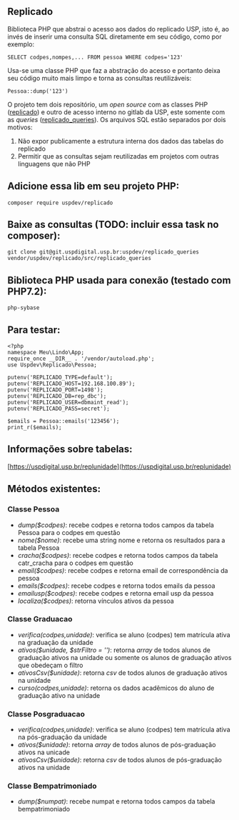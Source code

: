 ## Replicado

Biblioteca PHP que abstrai o acesso aos dados do replicado USP, 
isto é, ao invés de inserir uma consulta SQL diretamente em seu código, 
como por exemplo: 

    SELECT codpes,nompes,... FROM pessoa WHERE codpes='123'

Usa-se uma classe PHP que faz a abstração do acesso e portanto deixa 
seu código muito mais limpo e torna as consultas reutilizáveis:

    Pessoa::dump('123')

O projeto tem dois repositório, um *open source* com as classes PHP 
([replicado](https://github.com/uspdev/replicado)) e outro de acesso interno 
no gitlab da USP, este somente com as *queries* ([replicado_queries](https://git.uspdigital.usp.br/uspdev/replicado_queries)).
Os arquivos SQL estão separados por dois motivos:

 1. Não expor publicamente a estrutura interna dos dados das tabelas do replicado
 2. Permitir que as consultas sejam reutilizadas em projetos com outras linguagens que não PHP

## Adicione essa lib em seu projeto PHP:

    composer require uspdev/replicado

## Baixe as consultas (TODO: incluir essa task no composer):

    git clone git@git.uspdigital.usp.br:uspdev/replicado_queries vendor/uspdev/replicado/src/replicado_queries

## Biblioteca PHP usada para conexão (testado com PHP7.2):

    php-sybase

## Para testar:

    <?php
    namespace Meu\Lindo\App;
    require_once __DIR__ . '/vendor/autoload.php';
    use Uspdev\Replicado\Pessoa;
    
    putenv('REPLICADO_TYPE=default');
    putenv('REPLICADO_HOST=192.168.100.89');
    putenv('REPLICADO_PORT=1498');
    putenv('REPLICADO_DB=rep_dbc');
    putenv('REPLICADO_USER=dbmaint_read');
    putenv('REPLICADO_PASS=secret');

    $emails = Pessoa::emails('123456');
    print_r($emails);

## Informações sobre tabelas:

   [https://uspdigital.usp.br/replunidade](https://uspdigital.usp.br/replunidade)

## Métodos existentes:

### Classe Pessoa 

 - *dump($codpes)*: recebe codpes e retorna todos campos da tabela Pessoa para o codpes em questão
 - *nome($nome)*: recebe uma string nome e retorna os resultados para a tabela Pessoa
 - *cracha($codpes)*: recebe codpes e retorna todos campos da tabela catr_cracha para o codpes em questão 
 - *email($codpes)*: recebe codpes e retorna email de correspondência da pessoa
 - *emails($codpes)*: recebe codpes e retorna todos emails da pessoa
 - *emailusp($codpes)*: recebe codpes e retorna email usp da pessoa
 - *localiza($codpes)*: retorna vínculos ativos da pessoa
 
### Classe Graduacao

 - *verifica($codpes,$unidade)*: verifica se aluno (codpes) tem matrícula ativa na graduação da unidade
 - *ativos($unidade, $strFiltro = '')*: retorna *array* de todos alunos de graduação ativos na unidade ou somente os alunos de graduação ativos que obedeçam o filtro
 - *ativosCsv($unidade)*: retorna *csv* de todos alunos de graduação ativos na unidade
 - *curso($codpes,$unidade)*: retorna os dados acadêmicos do aluno de graduação ativo na unidade
 
### Classe Posgraduacao

 - *verifica($codpes,$unidade)*: verifica se aluno (codpes) tem matrícula ativa na pós-graduação da unidade
 - *ativos($unidade)*: retorna *array* de todos alunos de pós-graduação ativos na unicade
 - *ativosCsv($unidade)*: retorna *csv* de todos alunos de pós-graduação ativos na unidade
 
 ### Classe Bempatrimoniado

 - *dump($numpat)*: recebe numpat e retorna todos campos da tabela bempatrimoniado
 
 
